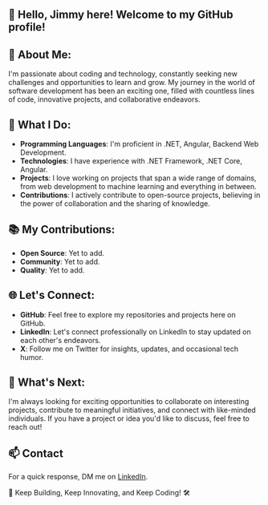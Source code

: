 ## 👋 Hello, Jimmy here! Welcome to my GitHub profile!

## 🌟 About Me:
I'm passionate about coding and technology, constantly seeking new challenges and opportunities to learn and grow. My journey in the world of software development has been an exciting one, filled with countless lines of code, innovative projects, and collaborative endeavors.

## 🚀 What I Do:
- **Programming Languages**: I'm proficient in .NET, Angular, Backend Web Development.
- **Technologies**: I have experience with .NET Framework, .NET Core, Angular.
- **Projects**: I love working on projects that span a wide range of domains, from web development to machine learning and everything in between.
- **Contributions**: I actively contribute to open-source projects, believing in the power of collaboration and the sharing of knowledge.

## 📚 My Contributions:
- **Open Source**: Yet to add.
- **Community**: Yet to add.
- **Quality**: Yet to add.

## 🌐 Let's Connect:
- **GitHub**: Feel free to explore my repositories and projects here on GitHub.
- **LinkedIn**: Let's connect professionally on LinkedIn to stay updated on each other's endeavors.
- **X**: Follow me on Twitter for insights, updates, and occasional tech humor.

## 🎯 What's Next:
I'm always looking for exciting opportunities to collaborate on interesting projects, contribute to meaningful initiatives, and connect with like-minded individuals. If you have a project or idea you'd like to discuss, feel free to reach out!

## 📫 Contact

 For a quick response, DM me on [LinkedIn](https://www.linkedin.com/in/jimit-vaghela/). 

🚧 Keep Building, Keep Innovating, and Keep Coding! 🛠️
